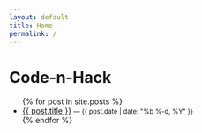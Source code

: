 ```yaml
---
layout: default
title: Home
permalink: /
---
```


# Code‑n‑Hack

<ul>
{% for post in site.posts %}
  <li>
    <a href="{{ post.url | relative_url }}">{{ post.title }}</a>
    <small>— {{ post.date | date: "%b %-d, %Y" }}</small>
  </li>
{% endfor %}
</ul>
